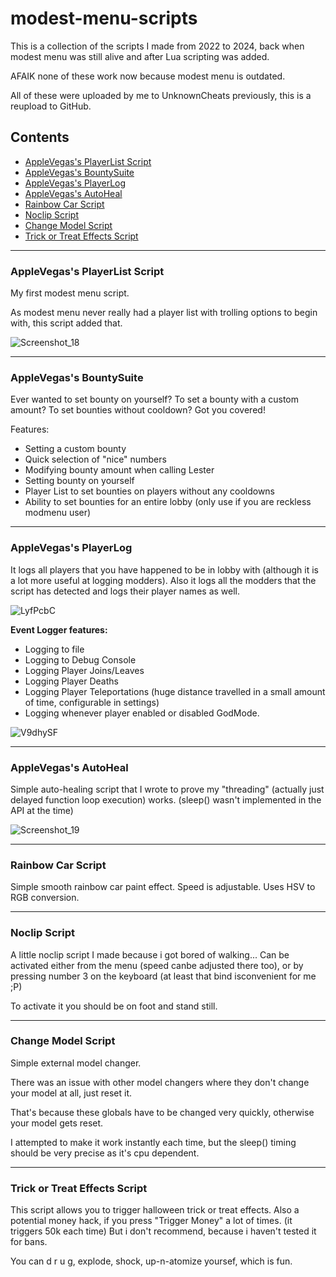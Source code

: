 # modest-menu-scripts
 
This is a collection of the scripts I made from 2022 to 2024, back when modest menu was still alive and after Lua scripting was added.

AFAIK none of these work now because modest menu is outdated.

All of these were uploaded by me to UnknownCheats previously, this is a reupload to GitHub. 

## Contents

- [AppleVegas's PlayerList Script](#applevegass-playerlist-script)
- [AppleVegas's BountySuite](#applevegass-bountysuite)
- [AppleVegas's PlayerLog](#applevegass-playerlog)
- [AppleVegas's AutoHeal](#applevegass-autoheal)
- [Rainbow Car Script](#rainbow-car-script)
- [Noclip Script](#noclip-script)
- [Change Model Script](#change-model-script)
- [Trick or Treat Effects Script](#trick-or-treat-effects-script)

***
### AppleVegas's PlayerList Script

My first modest menu script.

As modest menu never really had a player list with trolling options to begin with, this script added that. 

![Screenshot_18](https://github.com/user-attachments/assets/6705b14c-0c6e-4008-9bb5-e6d27b78bd38)


***
### AppleVegas's BountySuite

Ever wanted to set bounty on yourself? To set a bounty with a custom amount? To set bounties without cooldown?
Got you covered!

Features:
- Setting a custom bounty
- Quick selection of "nice" numbers 
- Modifying bounty amount when calling Lester
- Setting bounty on yourself
- Player List to set bounties on players without any cooldowns
- Ability to set bounties for an entire lobby (only use if you are reckless modmenu user)

***
### AppleVegas's PlayerLog

It logs all players that you have happened to be in lobby with (although it is a lot more useful at logging modders). Also it logs all the modders that the script has detected and logs their player names as well.

![LyfPcbC](https://github.com/user-attachments/assets/7df8dfdd-7fdd-48ec-85c5-a00589075de1)

**Event Logger features:**
- Logging to file
- Logging to Debug Console
- Logging Player Joins/Leaves
- Logging Player Deaths
- Logging Player Teleportations (huge distance travelled in a small amount of time, configurable in settings)
- Logging whenever player enabled or disabled GodMode.

![V9dhySF](https://github.com/user-attachments/assets/b8717322-f966-4a2b-b380-0318a6fe95ab)


***
### AppleVegas's AutoHeal

Simple auto-healing script that I wrote to prove my "threading" (actually just delayed function loop execution) works. (sleep() wasn't implemented in the API at the time)

![Screenshot_19](https://github.com/user-attachments/assets/ccdafd2e-9030-4548-a027-d96ed6379c39)


***
### Rainbow Car Script

Simple smooth rainbow car paint effect. Speed is adjustable. Uses HSV to RGB conversion.
***
### Noclip Script

A little noclip script I made because i got bored of walking...
Can be activated either from the menu (speed canbe adjusted there too), or by pressing number 3 on the keyboard (at least that bind isconvenient for me ;P)

To activate it you should be on foot and stand still.

***
### Change Model Script

Simple external model changer. 

There was an issue with other model changers where they don't change your model at all, just reset it.

That's because these globals have to be changed very quickly, otherwise your model gets reset.

I attempted to make it work instantly each time, but the sleep() timing should be very precise as it's cpu dependent.

***
### Trick or Treat Effects Script

This script allows you to trigger halloween trick or treat effects. Also a potential money hack, if you press "Trigger Money" a lot of times. (it triggers 50k each time) But i don't recommend, because i haven't tested it for bans.

You can d r u g, explode, shock, up-n-atomize yoursef, which is fun.

